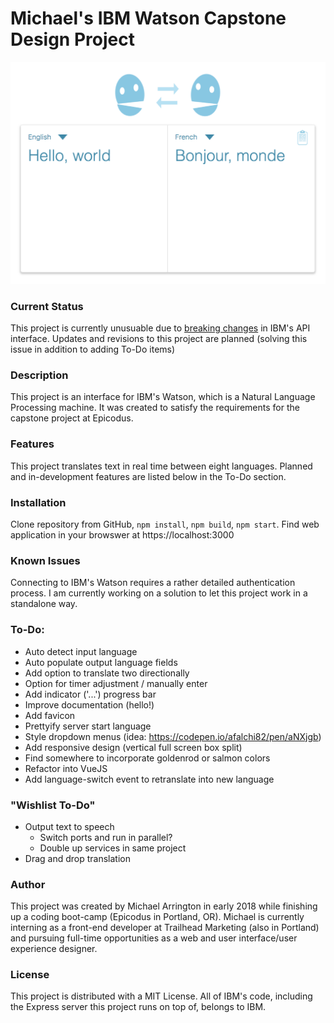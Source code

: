# Michael's IBM Watson Capstone Design Project

![interface](watsonscreenshot.png)

### Current Status

This project is currently unusuable due to [breaking changes](https://cloud.ibm.com/docs/services/language-translator?topic=language-translator-release-notes#breaking-changes) in IBM's API interface. Updates and revisions to this project are planned (solving this issue in addition to adding To-Do items) 



### Description

This project is an interface for IBM's Watson, which is a Natural Language Processing machine. It was created to satisfy the requirements for the capstone project at Epicodus.


### Features

This project translates text in real time between eight languages. Planned and in-development features are listed below in the To-Do section.


### Installation

Clone repository from GitHub, `npm install`, `npm build`, `npm start`. Find web application in your browswer at https://localhost:3000


### Known Issues

Connecting to IBM's Watson requires a rather detailed authentication process. I am currently working on a solution to let this project work in a standalone way.



### To-Do:

- Auto detect input language
- Auto populate output language fields
- Add option to translate two directionally
- Option for timer adjustment / manually enter
- Add indicator ('...') progress bar
- Improve documentation (hello!)
- Add favicon
- Prettyify server start language
- Style dropdown menus (idea: https://codepen.io/afalchi82/pen/aNXjgb)
- Add responsive design (vertical full screen box split)
- Find somewhere to incorporate goldenrod or salmon colors
- Refactor into VueJS
- Add language-switch event to retranslate into new language

### "Wishlist To-Do"

- Output text to speech
  - Switch ports and run in parallel?
  - Double up services in same project
- Drag and drop translation


### Author

This project was created by Michael Arrington in early 2018 while finishing up a coding boot-camp (Epicodus in Portland, OR). Michael is currently interning as a front-end developer at Trailhead Marketing (also in Portland) and pursuing full-time opportunities as a web and user interface/user experience designer.


### License

This project is distributed with a MIT License. All of IBM's code, including the Express server this project runs on top of, belongs to IBM.
